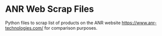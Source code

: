 # ANR Web Scrap Files
Python files to scrap list of products on the ANR website https://www.anr-technologies.com/ for comparison purposes.
